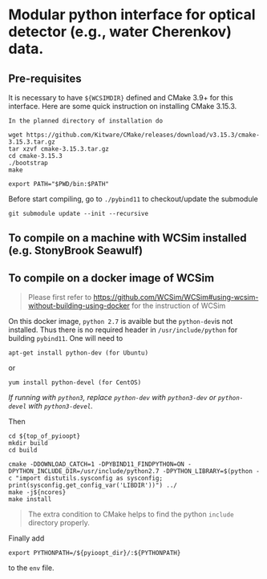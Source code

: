 # Modular python interface for optical detector (e.g., water Cherenkov) data.

## Pre-requisites
It is necessary to have `${WCSIMDIR}` defined and CMake 3.9+ for this interface.
Here are some quick instruction on installing CMake 3.15.3.
```
In the planned directory of installation do

wget https://github.com/Kitware/CMake/releases/download/v3.15.3/cmake-3.15.3.tar.gz
tar xzvf cmake-3.15.3.tar.gz
cd cmake-3.15.3
./bootstrap
make

export PATH="$PWD/bin:$PATH"
```

Before start compiling, go to `./pybind11` to checkout/update the submodule 

```git submodule update --init --recursive```


## To compile on a machine with WCSim installed (e.g. StonyBrook Seawulf)


## To compile on a docker image of WCSim

> Please first refer to https://github.com/WCSim/WCSim#using-wcsim-without-building-using-docker for the instruction of WCSim

On this docker image, `python 2.7` is avaible but the `python-dev`is not installed. Thus there is no required header in `/usr/include/python` for building `pybind11`. One will need to

```
apt-get install python-dev (for Ubuntu)
```
or
```
yum install python-devel (for CentOS)
```

*If running with `python3`, replace `python-dev` with `python3-dev` or `python-devel` with `python3-devel`.*

Then

```
cd ${top_of_pyioopt}
mkdir build
cd build

cmake -DDOWNLOAD_CATCH=1 -DPYBIND11_FINDPYTHON=ON -DPYTHON_INCLUDE_DIR=/usr/include/python2.7 -DPYTHON_LIBRARY=$(python -c "import distutils.sysconfig as sysconfig; print(sysconfig.get_config_var('LIBDIR'))") ../
make -j${ncores}
make install
```
> The extra condition to CMake helps to find the python `include` directory properly. 

Finally add
```
export PYTHONPATH=/${pyioopt_dir}/:${PYTHONPATH}
```
to the `env` file.
```